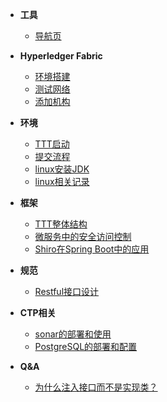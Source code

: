 - **工具**

  - [导航页](tools/nav_page)

- **Hyperledger Fabric**
  - [环境搭建](fabric/环境搭建)
  - [测试网络](fabric/byfn)
  - [添加机构](fabric/添加组织到通道)

- **环境**
  - [TTT启动](environment/ttt-start)
  - [提交流程](environment/fork-pr)
  - [linux安装JDK](environment/setup-jdk)
  - [linux相关记录](environment/linux)

- **框架**
  - [TTT整体结构](framework/instruction)
  - [微服务中的安全访问控制](framework/security)
  - [Shiro在Spring Boot中的应用](framework/shiro-start)

- **规范**
  - [Restful接口设计](standard/restful-api)

- **CTP相关**
  - [sonar的部署和使用](ctp/sonar)
  - [PostgreSQL的部署和配置](ctp/PostgreSQL)

- **Q&A**
  - [为什么注入接口而不是实现类？](q&a/1)

